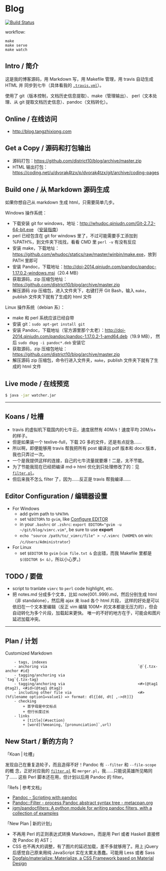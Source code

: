 # Blog

[![Build Status](https://travis-ci.org/district10/blog.svg?branch=master)](https://travis-ci.org/district10/blog)

workflow:

```
make
make serve
make watch
```

## Intro / 简介

这是我的博客源码，用 Markdown 写，用 Makefile 管理，用 travis 自动生成 HTML 并
同步到七牛（具体看我的 [`.travis.yml`](./.travis.yml)）。

使用了 git（版本控制，文档历史信息提取）、make（管理输出）、
perl（文本处理、从 git 提取文档历史信息）、pandoc（文档转化）。

## Online / 在线访问

-   <http://blog.tangzhixiong.com>

## Get a Copy / 源码和打包输出

-   源码打包：<https://github.com/district10/blog/archive/master.zip>
-   HTML 输出打包：<https://coding.net/u/dvorak4tzx/p/dvorak4tzx/git/archive/coding-pages>

## Build one / 从 Markdown 源码生成

如果你想自己从 markdown 生成 html，只需要简单几步。

Windows 操作系统：

-   下载安装 git for windows，地址：<http://whudoc.qiniudn.com/Git-2.7.2-64-bit.exe>
    （[安装指南](http://blog.tangzhixiong.com/post-0044-git-github-notes.html#%E4%B8%8B%E8%BD%BD-git-for-windows)）
-   perl 已经包含在 git for windows 里了，不过可能需要手工添加到 %PATH%，到文件夹下找找，看看 CMD 里 `perl -v` 有没有反应
-   安装 make，下载地址：<https://github.com/whudoc/statics/raw/master/winbin/make.exe>，放到 PATH 里即可
-   安装 Pandoc，下载地址：<http://doi-2014.qiniudn.com/pandoc/pandoc-1.17.0.2-windows.msi>（20.4 MB）
-   获取源码，zip 压缩包地址：<https://github.com/district10/blog/archive/master.zip>
-   解压源码 zip 压缩包，进入文件夹下，右键打开 Git Bash，输入 `make`，publish 文件夹下就有了生成的 html 文件

Linux 操作系统（debian 系）：

-   make 和 perl 系统应该已经自带
-   安装 git：`sudo apt-get install git`
-   安装 Pandoc，下载地址（官方源里那个太老）：<http://doi-2014.qiniudn.com/pandoc/pandoc-1.17.0.2-1-amd64.deb>（19.9 MB），
    然后 `sudo dkpg -i pandoc*.deb` 安装它
-   获取源码，zip 压缩包地址：<https://github.com/district10/blog/archive/master.zip>
-   解压源码 zip 压缩包，命令行进入文件夹，`make`，publish 文件夹下就有了生成的 html 文件

## Live mode / 在线预览

```bash
$ java -jar watcher.jar
```

---

## Koans / 吐槽

-   travis 的虚拟机下载国内的七牛云，速度居然有 40M/s！速度平均 20M/s+ 的样子。
-   但是如果装一个 texlive-full，下载 2G 多的文件，还是有点捉急……
-   所以啊，即便能够用 travis 帮我把所有 post 编译出 pdf 版本和 docx 版本，我也只弄过一次。
-   一个是我提供这样的连接，自己的七牛流量就要爆！二是，太不节能。
-   为了节能我现在已经把编译 md-> html 优化到只处理修改了的：见 [`filter.pl`](filter.pl)。
-   但后来我不怎么 filter 了，因为……反正是 travis 帮我编译……

## Editor Configuration / 编辑器设置

-   For Windows
    +   add gvim path to `%PATH%`
    +   set `%EDITOR%` to `gvim`, like [Configure EDITOR](http://gnat.qiniudn.com/dvorak4tzx/editor.jpg)
    +   in your `.bashrc` or `.zshrc`: `export EDITOR="gvim -u ~/git/blog/vimrc.vim"`, be sure to use **export**
    +   `echo "source /path/to/_vimrc/file" > ~/.vimrc`（`%HOME%` on win: `/c/Users/Administrator`）
-   For Linux
    + set `$EDITOR` to `gvim` (`vim file.txt &` 会出错，而我 Makefile 里都是`$(EDITOR $< &)`，所以小心罗。)

## TODO / 要做

-   script to tranlate `vimrc` to `perl` code highlight, etc.
-   把 notes.md 分成多个文本，比如 note{001..999}.md，然后分别生成 html（非 standalone），然后用 ajax 来 load 各个 html 片段，
    这样的好处是可以依旧在一个文本里编辑（反正 vim 编辑 100M+ 的文本都是无压力的），但会自动转化为多个片段，加载起来更快。
    唯一的不好的地方在于，可能会和图片延迟加载冲突。

---

## Plan / 计划

Customized Markdown

```
    - tags, indexes
    - anchoring via                                         `@`{.tzx-anchor #id}
    - tagging/anchoring via                                 `tag`{.tzx-tag}
    - tagging/anchoring via                                 <#>(@tag1 @tag2), <#id>(@tag1 @tag2)
    - including other file via                              <#>(%filename option1=value1) => format: dl{[dd, dt[ ,->dt]]}
    - checking
        + 首字母是中文标点
        + 但行长度过长
    - links
        + [title](#section)
        + [word](%meaning,`[pronunciation]`,url)
```

## New Start / 新的方向？

「Koan | 吐槽」

发现自己在重复造轮子，而且造得不好！Pandoc 有 `--filter` 和 `--file-scope` 的概
念，正好对应我的 [`filter.pl`](filter.pl) 和 `merger.pl`，我……只能说英雄所见略同了…… 这些
Perl 脚本还在用，但计划以后用 Pandoc 的 filter。

「Refs | 参考文档」

-   [Pandoc - Scripting with pandoc](http://pandoc.org/scripting.html)
-   [Pandoc::Filter - process Pandoc abstract syntax tree - metacpan.org](https://metacpan.org/pod/Pandoc::Filter)
-   [jgm/pandocfilters: A python module for writing pandoc filters, with a collection of examples](https://github.com/jgm/pandocfilters)

「New Plan | 新的计划」

-   不再用 Perl 的正则表达式转换 Markdown，而是用 Perl 或者 Haskell 直接修改 Pandoc 的 AST；
-   CSS 也不再大的调整，有了图片的延迟加载，差不多就够用了。用上 jQuery 后感觉自己原来用纯 JavaScript 实在太累太愚蠢。可能用 Less 或者 Sass
-   [Dogfalo/materialize: Materialize, a CSS Framework based on Material Design](https://github.com/Dogfalo/materialize)
